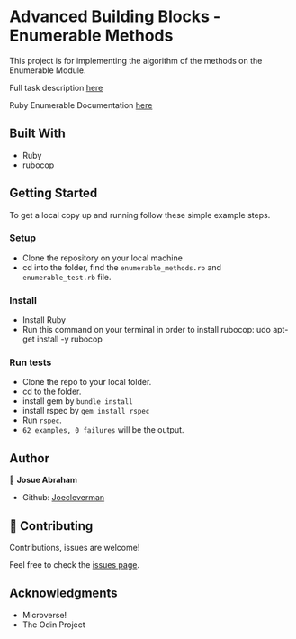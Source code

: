 # Advanced Building Blocks - Enumerable Methods

This project is for implementing the algorithm of the methods on the Enumerable Module.

Full task description [here](https://github.com/TheOdinProject/curriculum/blob/master/ruby_programming/archive/basic_ruby/project_advanced_building_blocks.md#project-2-enumerable-methods)

Ruby Enumerable Documentation [here](https://github.com/TheOdinProject/curriculum/blob/master/ruby_programming/archive/basic_ruby/project_advanced_building_blocks.md#project-2-enumerable-methods)

## Built With

- Ruby
- rubocop

## Getting Started

To get a local copy up and running follow these simple example steps.

### Setup

- Clone the repository on your local machine
- cd into the folder, find the `enumerable_methods.rb` and `enumerable_test.rb` file.

### Install

- Install Ruby
- Run this command on your terminal in order to install rubocop: udo apt-get install -y rubocop

### Run tests

- Clone the repo to your local folder.
- cd to the folder.
- install gem by `bundle install`
- install rspec by `gem install rspec`
- Run `rspec`.
- `62 examples, 0 failures` will be the output.

## Author

👤 **Josue Abraham**

- Github: [Joecleverman](https://github.com/Joecleverman)

## 🤝 Contributing

Contributions, issues are welcome!

Feel free to check the [issues page](https://github.com/Joecleverman/enumerable_project/issues).

## Acknowledgments

- Microverse!
- The Odin Project
